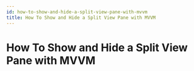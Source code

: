 ```yaml
---
id: how-to-show-and-hide-a-split-view-pane-with-mvvm
title: How To Show and Hide a Split View Pane with MVVM
---
```

# How To Show and Hide a Split View Pane with MVVM

